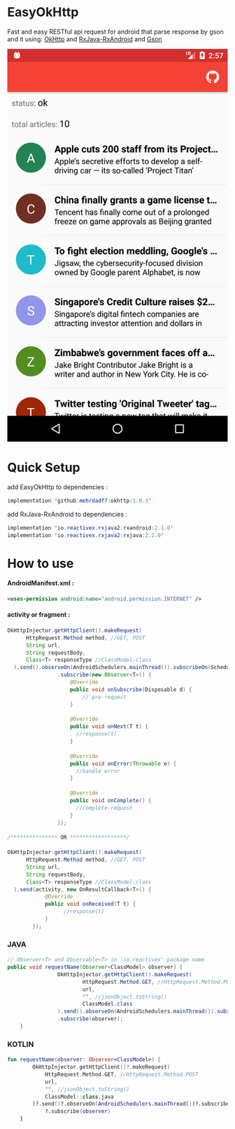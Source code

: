 # EasyOkHttp
Fast and easy RESTful api request for android that parse response by gson and it using: 
[OkHttp](https://square.github.io/okhttp)
and
[RxJava-RxAndroid](https://github.com/ReactiveX/RxAndroid)
and
[Gson](https://github.com/google/gson)

![screen_shot](https://github.com/mehrdadf7/EasyOkHttp/blob/master/screen_shot.png)

# Quick Setup
add EasyOkHttp to dependencies :
```java
implementation 'github.mehrdadf7:okhttp:1.0.3'
```
add RxJava-RxAndroid to dependencies :
```java
implementation 'io.reactivex.rxjava2:rxandroid:2.1.0'
implementation 'io.reactivex.rxjava2:rxjava:2.2.0'
```

# How to use

#### AndroidManifest.xml :
```xml
<uses-permission android:name="android.permission.INTERNET" />
```

#### activity or fragment :
```java
OkHttpInjector.getHttpClient().makeRequest(
      HttpRequest.Method method, //GET, POST
      String url, 
      String requestBody, 
      Class<T> responseType //ClassModel.class
  ).send().observeOn(AndroidSchedulers.mainThread()).subscribeOn(Schedulers.newThread())
                .subscribe(new Observer<T>() {
                    @Override
                    public void onSubscribe(Disposable d) {
                        // pre-request
                    }

                    @Override
                    public void onNext(T t) {
                      //response(t)
                    }

                    @Override
                    public void onError(Throwable e) {
                      //handle error
                    }

                    @Override
                    public void onComplete() {
                      //complete-request
                    }
                });
                
/*************** OR ******************/    

OkHttpInjector.getHttpClient().makeRequest(
      HttpRequest.Method method, //GET, POST
      String url, 
      String requestBody, 
      Class<T> responseType //ClassModel.class
  ).send(activity, new OnResultCallback<T>() {
            @Override
            public void onReceived(T t) {
                  //response(t)
            }
        });                

```

### JAVA
```java
// Observer<T> and Observable<T> in 'io.reactivex' package name
public void requestName(Observer<ClassModel> observer) {
                OkHttpInjector.getHttpClient().makeRequest(
                        HttpRequest.Method.GET, //HttpRequest.Method.POST
                        url,
                        "", //jsonObject.toString()
                        ClassModel.class
                ).send().observeOn(AndroidSchedulers.mainThread()).subscribeOn(Schedulers.newThread())
                .subscribe(observer);
    }
```
### KOTLIN
```kotlin
fun requestName(observer: Observer<ClassModel>) {
        OkHttpInjector.getHttpClient()?.makeRequest(
            HttpRequest.Method.GET, //HttpRequest.Method.POST
            url,
            "", //jsonObject.toString()
            ClassModel::class.java
        )?.send()?.observeOn(AndroidSchedulers.mainThread())?.subscribeOn(Schedulers.newThread())
            ?.subscribe(observer)
    }
```
